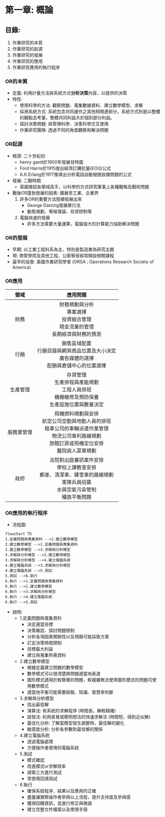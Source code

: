 # 第一章: 概論
## 目錄:
1. 作業研究的本質
2. 作業研究的起源
3. 作業研究的發展
4. 作業研究的應用
5. 作業研究應用的執行程序
### OR的本質
* 定義:  利用計量方法與系統方式**分析決策**內容，以提供的決策
* 特性:
  * 使用科學的方法: 觀察問題、蒐集數據資料、建立數學模型、求解
  * 採用系統方式: 系統包含共同運作之其他相關連部分，系統方式則是以整體的觀點去考量，整體共同利益大於個別部分利益。
  * 探討決策問題: 與管理科學、決策科學交互使用
  * 作業研究團隊: 透過不同的角度觀察和解決問題
### OR起源
* 根源: 二十世紀初
   * henry gantt於1900年發展甘特圖
   * Ford Harris於1915提出經濟訂購批量(EOQ)公式
   * A.K.Erlang於1917推導出分析電話自動撥號設備問題的公式
* 發展: 二戰時期
  * 英國徵招各領域高手，以科學的方式研究軍事上各種戰略及戰術問題
* 戰後OR蓬勃發展的因素: 擴展至工業、企業界
  1. 許多OR的重要方法陸續發展出來
     * George Dantzig發展單行法
     * 動態規劃、等候理論、存貸控制等
  2. 電腦快速的發展
     * 許多方法需要大量運算，電腦強大的計算能力協助解決問題 
### OR的發展
* 早期: 以工業工程科系為主，特別是製造業為研究主題
* 現: 商管學院及其他工程、公衛等皆經常開設相關課程
* 最早的協會: 美國作業研究學會 (ORSA ; Operations Research Society of America)
### OR應用
| 領域 | 應用問題 |
|:----:|:--------:|
| 財務 | 財務規劃與分析<br> 專案選擇<br> 投資組合管理<br> 現金流量的管理<br> 長期經濟與財務的預測<br> |
| 行銷 | 銷售區域配置<br> 行銷目錄與網頁商品位置及大小決定 <br> 廣告媒體的選擇 <br> 配銷與倉儲中心的位置選擇 |
| 生產管理 | 存貸管理<br> 生產排程與產能規劃<br> 工程人員排班<br> 機器維修及預防保養<br> 生產設施位置與數量決定 |
| 服務業管理 | 飛機燃料規劃與安排<br> 航空公司空勤與地勤人員的排班<br> 租車公司的車輛派遣作業管理<br> 物流公司車利路線規劃<br> 旅館訂房或飛機定位安排<br> 醫院病人菜單規劃
| 政府 | 法院對出庭審訊案件安排<br> 學校上課教室安排<br> 郵差、清潔車、鏟雪車的路線規劃<br> 軍隊兵員招募<br> 水與空氣污染管制<br> 種族平衡問題
### OR應用的執行程序
* 流程圖:
```mermaid
flowchart TD 
1.定義問題與蒐集資料 -->2.建立數學模型
2.建立數學模型 -->1.定義問題與蒐集資料
2.建立數學模型 -->3.求解與分析模型
3.求解與分析模型 -->2.建立數學模型
3.求解與分析模型 -->4.建立電腦系統
4.建立電腦系統 -->3.求解與分析模型
4.建立電腦系統 -->5.測試
5.測試 -->6.執行
6.執行 -->1.定義問題與蒐集資料
6.執行 -->2.建立數學模型
6.執行 -->3.求解與分析模型
6.執行 -->4.建立電腦系統
6.執行 -->5.測試
```

* 說明: 
  * 1.定義問題與蒐集資料
    * 決定適當目標
    * 決策確認、探討問題限制
    * 分析各項因素關聯性以及預期可能採取方案
    * 訂定決策時間限制
    * 目標最大利益
    * 建立與蒐集所需資料
  * 2.建立數學模型
    * 根據定義建立問題的數學模型
    * 數學模式可以很清楚將問題適當地表達
    * 圖形模式適用於較簡單的問題，較複雜無法使用圖形模式的問題可使用數學模式
    * 適當地平衡可能需要經驗、知識、智慧來判斷
  * 3.求解與分析模型
    * 找出最佳解
    * 演算法: 有系統的求解程序 (時間長，解較精確)
    * 啟發法: 利用直覺或聰明想法的快速求解法 (時間短，得到近似解)
    * 最佳化分析: 了解當模型發生調整時，最佳解的變化
    * 敏感度分析: 分析各參數對最佳解的關係
  * 4.建立電腦系統
    * 透過電腦處理
    * 方便操作者使用的電腦系統
  * 5.測試
    * 模式確認
    * 改進模式or求解效率
    * 請第三方進行測試
    * 常使用回溯測試
  * 6.執行
    * 確保系統程序、結果以及應用的正確
    * 盡量讓實際操作者參與以上流程，提升支持度及參與感
    * 獲得回饋資訊，並進行修正與微調
    * 建立完整文件檔案以及使用手冊
